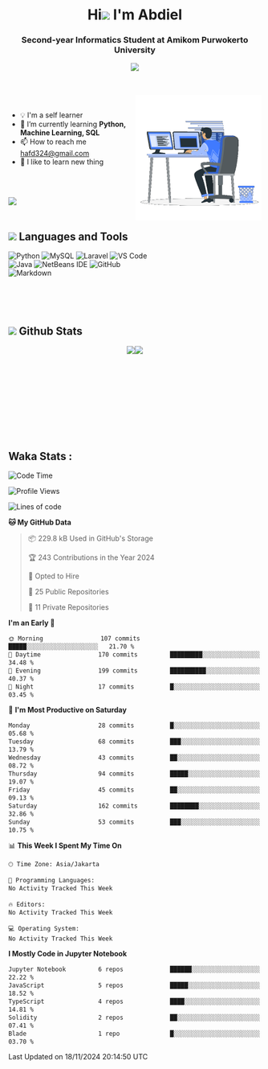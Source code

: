 
<h1 align="center"><b>Hi<img src="https://media.giphy.com/media/hvRJCLFzcasrR4ia7z/giphy.gif" width="35"> I'm Abdiel </b></h1>

<h3 align="center"> Second-year Informatics Student at Amikom Purwokerto University </h3>

<div align='center'>
	
![](https://komarev.com/ghpvc/?username=dlzcods&style=for-the-badge)
	
</div>
<br>

<picture> <img align="right" src="https://github.com/0xAbdulKhalid/0xAbdulKhalid/raw/main/assets/mdImages/Right_Side.gif" width = 250px></picture>

<br>

- 💡 I'm a self learner
- 🌱 I’m currently learning **Python, Machine Learning, SQL**
- 📫 How to reach me [hafd324@gmail.com](mailto:hafd324d@gmail.com)
- 📃 I like to learn new thing

<br><br>

<img src="https://user-images.githubusercontent.com/73097560/115834477-dbab4500-a447-11eb-908a-139a6edaec5c.gif"><br><br>

## <img src="https://media2.giphy.com/media/QssGEmpkyEOhBCb7e1/giphy.gif?cid=ecf05e47a0n3gi1bfqntqmob8g9aid1oyj2wr3ds3mg700bl&rid=giphy.gif" width ="25"><b> Languages and Tools</b>

![Python](https://img.shields.io/badge/Python%20-FFFFFF.svg?style=for-the-badge&logo=python&logoColor=blue)
![MySQL](https://img.shields.io/badge/MySQL-FFFFFF?style=for-the-badge&logo=mysql&logoColor=blue)
![Laravel](https://img.shields.io/badge/laravel-FFFFFF.svg?style=for-the-badge&logo=laravel&logoColor=blue)
![VS Code](https://img.shields.io/badge/VS%20Code-FFFFFF.svg?style=for-the-badge&logo=visual-studio-code&logoColor=blue)
<br>
![Java](https://img.shields.io/badge/Java-FFFFFF?style=for-the-badge&logo=openjdk&logoColor=blue)
![NetBeans IDE](https://img.shields.io/badge/NetBeans%20IDE-FFFFFF.svg?style=for-the-badge&logo=apache-netbeans-ide&logoColor=blue)
![GitHub](https://img.shields.io/badge/github-FFFFFF.svg?style=for-the-badge&logo=github&logoColor=blue)
<br>
![Markdown](https://img.shields.io/badge/markdown-FFFFFF.svg?style=for-the-badge&logo=markdown&logoColor=blue)

<br>
<br>
<br>


## <img src="https://media.giphy.com/media/iY8CRBdQXODJSCERIr/giphy.gif" width="35"><b> Github Stats </b>

<div  style="display: flex; flex-wrap: wrap; justify-content: center;">
   <img height="160em" src="https://github-readme-stats.vercel.app/api?username=dlzcods&show_icons=true&theme=default" />
   <img height="160em" src="https://github-readme-stats.vercel.app/api/top-langs/?username=dlzcods&layout=compact" />
</div>



<br>

## Waka Stats :

<!--START_SECTION:waka-->
![Code Time](http://img.shields.io/badge/Code%20Time-204%20hrs%2046%20mins-blue)

![Profile Views](http://img.shields.io/badge/Profile%20Views-7-blue)

![Lines of code](https://img.shields.io/badge/From%20Hello%20World%20I%27ve%20Written-988.4%20thousand%20lines%20of%20code-blue)

**🐱 My GitHub Data** 

> 📦 229.8 kB Used in GitHub's Storage 
 > 
> 🏆 243 Contributions in the Year 2024
 > 
> 💼 Opted to Hire
 > 
> 📜 25 Public Repositories 
 > 
> 🔑 11 Private Repositories 
 > 
**I'm an Early 🐤** 

```text
🌞 Morning                107 commits         █████░░░░░░░░░░░░░░░░░░░░   21.70 % 
🌆 Daytime                170 commits         █████████░░░░░░░░░░░░░░░░   34.48 % 
🌃 Evening                199 commits         ██████████░░░░░░░░░░░░░░░   40.37 % 
🌙 Night                  17 commits          █░░░░░░░░░░░░░░░░░░░░░░░░   03.45 % 
```
📅 **I'm Most Productive on Saturday** 

```text
Monday                   28 commits          █░░░░░░░░░░░░░░░░░░░░░░░░   05.68 % 
Tuesday                  68 commits          ███░░░░░░░░░░░░░░░░░░░░░░   13.79 % 
Wednesday                43 commits          ██░░░░░░░░░░░░░░░░░░░░░░░   08.72 % 
Thursday                 94 commits          █████░░░░░░░░░░░░░░░░░░░░   19.07 % 
Friday                   45 commits          ██░░░░░░░░░░░░░░░░░░░░░░░   09.13 % 
Saturday                 162 commits         ████████░░░░░░░░░░░░░░░░░   32.86 % 
Sunday                   53 commits          ███░░░░░░░░░░░░░░░░░░░░░░   10.75 % 
```


📊 **This Week I Spent My Time On** 

```text
🕑︎ Time Zone: Asia/Jakarta

💬 Programming Languages: 
No Activity Tracked This Week

🔥 Editors: 
No Activity Tracked This Week

💻 Operating System: 
No Activity Tracked This Week
```

**I Mostly Code in Jupyter Notebook** 

```text
Jupyter Notebook         6 repos             ██████░░░░░░░░░░░░░░░░░░░   22.22 % 
JavaScript               5 repos             █████░░░░░░░░░░░░░░░░░░░░   18.52 % 
TypeScript               4 repos             ████░░░░░░░░░░░░░░░░░░░░░   14.81 % 
Solidity                 2 repos             ██░░░░░░░░░░░░░░░░░░░░░░░   07.41 % 
Blade                    1 repo              █░░░░░░░░░░░░░░░░░░░░░░░░   03.70 % 
```




 Last Updated on 18/11/2024 20:14:50 UTC
<!--END_SECTION:waka-->

<br>
<br>
